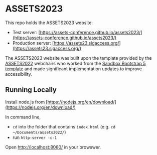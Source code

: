 # ASSETS2023
This repo holds the ASSETS2023 website:
- Test server: [https://assets-conference.github.io/assets2023/](https://assets-conference.github.io/assets2023/)
- Production server: [https://assets23.sigaccess.org/](https://assets23.sigaccess.org/)

The ASSETS2023 website was built upon the template provided by the [ASSETS2022](https://assets23.sigaccess.org/) webchairs who worked from the [Sandbox Bootstrap 5 template](https://themeforest.net/item/sandbox-modern-multipurpose-bootstrap-5-template/32441701) and made significant implementation updates to improve accessibility.

## Running Locally

Install node.js from [https://nodejs.org/en/download/](https://nodejs.org/en/download/)

In command line, 
* `cd` into the folder that contains `index.html` (e.g. `cd ~/Documents/assets2022/`) 
* run `http-server -c-1`

Open [http://localhost:8080/](http://localhost:8080/) in your browswer. 
